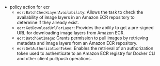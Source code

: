 - policy action for ecr
  - `ecr:BatchCheckLayerAvailability`: Allows the task to check the availability of image layers in an Amazon ECR repository to determine if they already exist.
  - `ecr:GetDownloadUrlForLayer`: Provides the ability to get a pre-signed URL for downloading image layers from Amazon ECR.
  - `ecr:BatchGetImage`: Grants permission to pull images by retrieving metadata and image layers from an Amazon ECR repository.
  - `ecr:GetAuthorizationToken`: Enables the retrieval of an authorization token used to authenticate to an Amazon ECR registry for Docker CLI and other client pull/push operations.